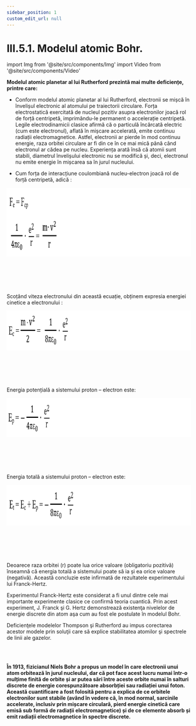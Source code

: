 ```yaml
---
sidebar_position: 1
custom_edit_url: null
---
```


# III.5.1. Modelul atomic Bohr.





import Img from '@site/src/components/Img'
import Video from '@site/src/components/Video'





<div class="alert alert--primary" role="alert">


**Modelul atomic planetar al lui Rutherford prezintă mai multe deficiențe, printre care:**

- Conform modelul atomic planetar al lui Rutherford, electronii se mișcă în învelișul electronic al atomului pe traiectorii circulare. Forța electrostatică exercitată de nucleul pozitiv asupra electronilor joacă rol de forță centripetă, imprimându-le permanent o accelerație centripetă. Legile electrodinamicii clasice afirmă că o particulă încărcată electric (cum este electronul), aflată în mișcare accelerată, emite continuu radiații electromagnetice. Astfel, electronii ar pierde în mod continuu energie, raza orbitei circulare ar fi din ce în ce mai mică până când electronul ar cădea pe nucleu. Experiența arată însă că atomii sunt stabili, diametrul învelișului electronic nu se modifică și, deci, electronul nu emite energie în mișcarea sa în jurul nucleului.

- Cum forța de interacțiune coulombiană nucleu-electron joacă rol de forță centripetă, adică :



<Img className="img-responsive4" src="fizica/clasa12/capitolul3/III-5-1-modelul-atomic-bohr-poza1-forta-de-interactiune-coulombiana-nucleu-electron.png" width="1000" height="188" lazy={false} />

<br></br>
<br></br>

Scoțând viteza electronului din această ecuație, obținem expresia energiei cinetice a electronului :


<Img className="img-responsive4" src="fizica/clasa12/capitolul3/III-5-1-modelul-atomic-bohr-poza2-formula-energiei-cinetice-a-electronului.png" width="1000" height="108" lazy={false} />

<br></br>
<br></br>

Energia potențială a sistemului proton – electron este: 


<Img className="img-responsive4" src="fizica/clasa12/capitolul3/III-5-1-modelul-atomic-bohr-poza3-formula-energiei-potentiale-a-sistemului-proton-electron.png" width="1000" height="107" lazy={false} />

<br></br>
<br></br>

Energia totală a sistemului proton – electron este:


<Img className="img-responsive4" src="fizica/clasa12/capitolul3/III-5-1-modelul-atomic-bohr-poza4-formula-energiei-totale-a-sistemului-proton-electron.png" width="1000" height="111" lazy={false} />

<br></br>
<br></br>

Deoarece raza orbitei (r) poate lua orice valoare (obligatoriu pozitivă) înseamnă că energia totală a sistemului poate să ia și ea orice valoare (negativă). Această concluzie este infirmată de rezultatele experimentului lui Franck-Hertz.

Experimentul Franck-Hertz este considerat a fi unul dintre cele mai importante experimente clasice ce confirmă teoria cuantică. Prin acest experiment, J. Franck şi G. Hertz demonstrează existenţa nivelelor de energie discrete din atom aşa cum au fost ele postulate în modelul Bohr. 

Deficienţele modelelor Thompson şi Rutherford au impus corectarea acestor modele prin soluţii care să explice stabilitatea atomilor şi spectrele de linii ale gazelor.





</div>


<br></br>


<div class="alert alert--primary" role="alert">


**În 1913, fizicianul Niels Bohr a propus un model în care electronii unui atom orbitează în jurul nucleului, dar că pot face acest lucru numai într-o mulțime finită de orbite și ar putea sări între aceste orbite numai în salturi discrete de energie corespunzătoare absorbției sau radiației unui foton. Această cuantificare a fost folosită pentru a explica de ce orbitele electronilor sunt stabile (având în vedere că, în mod normal, sarcinile accelerate, inclusiv prin mișcare circulară, pierd energie cinetică care emisă sub formă de radiații electromagnetice) și de ce elemente absorb și emit radiații electromagnetice în spectre discrete.**



</div>



